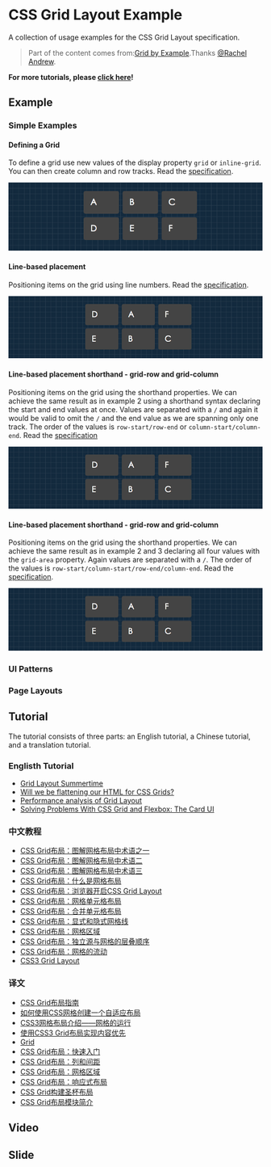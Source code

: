 # CSS Grid Layout Example

A collection of usage examples for the CSS Grid Layout specification.

> Part of the content comes from:[Grid by Example](http://gridbyexample.com/).Thanks [@Rachel Andrew](http://twitter.com/rachelandrew).

**For more tutorials, please [click here](http://www.w3cplus.com/blog/tags/356.html)!**

## Example

### Simple Examples

#### Defining a Grid

To define a grid use new values of the display property `grid` or `inline-grid`. You can then create column and row tracks. Read the [specification](https://drafts.csswg.org/css-grid/#track-sizing).

![Defining a Grid](./src/images/CSS_Grid_Layout_Example__1__Defining_a_Grid.png "Defining a Grid")

#### Line-based placement

Positioning items on the grid using line numbers. Read the [specification](https://drafts.csswg.org/css-grid/#line-placement).

![Line-based placement](./src/images/CSS_Grid_Layout_Example__2__Line-based_placement.png "Line-based placement")

#### Line-based placement shorthand - grid-row and grid-column

Positioning items on the grid using the shorthand properties. We can achieve the same result as in example 2 using a shorthand syntax declaring the start and end values at once. Values are separated with a `/` and again it would be valid to omit the `/` and the end value as we are spanning only one track. The order of the values is `row-start/row-end` or `column-start/column-end`. Read the [specification](https://drafts.csswg.org/css-grid/#placement-shorthands)

![Line-based placement shorthand - grid-row and grid-column](./src/images/CSS_Grid_Layout_Example__2__Line-based_placement.png "Line-based placement shorthand - grid-row and grid-column")

#### Line-based placement shorthand - grid-row and grid-column

Positioning items on the grid using the shorthand properties. We can achieve the same result as in example 2 and 3 declaring all four values with the `grid-area` property. Again values are separated with a `/`. The order of the values is `row-start/column-start/row-end/column-end`. Read the [specification](https://drafts.csswg.org/css-grid/#placement-shorthands).

![Line-based placement shorthand - grid-row and grid-column](./src/images/CSS_Grid_Layout_Example__2__Line-based_placement.png "Line-based placement shorthand - grid-row and grid-column")

### UI Patterns


### Page Layouts



## Tutorial

The tutorial consists of three parts: an English tutorial, a Chinese tutorial, and a translation tutorial.

### Englisth Tutorial

- [Grid Layout Summertime](https://blogs.igalia.com/mrego/2016/10/13/grid-layout-summertime/)
- [Will we be flattening our HTML for CSS Grids?](https://css-tricks.com/will-flattening-html-css-grids/)
- [Performance analysis of Grid Layout](https://blogs.igalia.com/jfernandez/2015/06/24/performance-on-grid-layout/)
- [Solving Problems With CSS Grid and Flexbox: The Card UI](https://webdesign.tutsplus.com/tutorials/solving-problems-with-css-grid-and-flexbox-the-card-ui--cms-27468)

### 中文教程

- [CSS Grid布局：图解网格布局中术语之一](http://www.w3cplus.com/css3/css-grid-layout-terminology-part1.html)
- [CSS Grid布局：图解网格布局中术语二](http://www.w3cplus.com/css3/css-grid-layout-terminology-part2.html)
- [CSS Grid布局：图解网格布局中术语三](http://www.w3cplus.com/css3/css-grid-layout-terminology-part3.html)
- [CSS Grid布局：什么是网格布局](http://www.w3cplus.com/css3/what-is-css-grid-layout.html)
- [CSS Grid布局：浏览器开启CSS Grid Layout](http://www.w3cplus.com/css3/how-to-enable-support-for-grid-layout-in-various-browsers.html)
- [CSS Grid布局：网格单元格布局](http://www.w3cplus.com/css3/line-base-placement-layout.html)
- [CSS Grid布局：合并单元格布局](http://www.w3cplus.com/css3/css-grid-layout-merge-cells.html)
- [CSS Grid布局：显式和隐式网格线](http://www.w3cplus.com/css3/explicit-and-implicit-grid.html)
- [CSS Grid布局：网格区域](http://www.w3cplus.com/css3/grid-area.html)
- [CSS Grid布局：独立源与网格的层叠顺序](http://www.w3cplus.com/css3/source-independence-and-layering-items.html)
- [CSS Grid布局：网格的流动](http://www.w3cplus.com/css3/grid-auto-flow.html)
- [CSS3 Grid Layout](http://www.w3cplus.com/css3/css3-grid-layout.html)

### 译文

- [CSS Grid布局指南](http://www.w3cplus.com/css3/a-complete-guide-css-grid-layout.html)
- [如何使用CSS网格创建一个自适应布局](http://www.w3cplus.com/css3/create-an-adaptive-layout-with-css-grid.html)
- [CSS3网格布局介绍——网格的运行](http://www.w3cplus.com/css3/introduction-into-css3-grid-layout.html)
- [使用CSS3 Grid布局实现内容优先](http://www.w3cplus.com/css3/css3-grid-layout-module.html)
- [Grid](http://www.w3cplus.com/css3/grid.html)
- [CSS Grid布局：快速入门](http://www.w3cplus.com/css3/css-grid-layout-quick-start-guide.html)
- [CSS Grid布局：列和间距](http://www.w3cplus.com/css3/css-grid-layout-units-of-measurement-and-basic-keywords.html)
- [CSS Grid布局：网格区域](http://www.w3cplus.com/css3/css-grid-layout-using-grid-areas.html)
- [CSS Grid布局：响应式布局](http://www.w3cplus.com/css3/css-grid-layout-going-responsive.html)
- [CSS Grid构建圣杯布局](http://www.w3cplus.com/css3/holy-grail-layout-css-grid.html)
- [CSS Grid布局模块简介](http://www.w3cplus.com/css3/introduction-css-grid-layout-module.html)

## Video


## Slide

